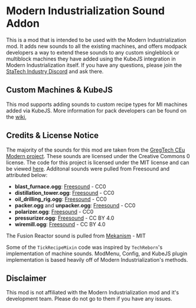 # Modern Industrialization Sound Addon

This is a mod that is intended to be used with the Modern Industrialization mod. It adds new sounds to all the existing machines, and offers modpack developers a way to extend these sounds to any custom singleblock or multiblock machines they have added using the KubeJS integration in Modern Industrialization itself.
If you have any questions, please join the [StaTech Industry Discord](https://discord.gg/RDaJEnN3uS) and ask there. 

## Custom Machines & KubeJS
This mod supports adding sounds to custom recipe types for MI machines added via KubeJS. More information for pack developers can be found on the [wiki](https://github.com/TheStaticVoid/MI-Sound-Addon/wiki),

## Credits & License Notice
The majority of the sounds for this mod are taken from the [GregTech CEu Modern project](https://github.com/GregTechCEu/GregTech-Modern). These sounds are licensed under the Creative Commons 0 license. The code for this project is licensed under the MIT license and can be viewed [here](./LICENSE).
Additonal sounds were pulled from Freesound and attributed below:
- **blast_furnace.ogg**: [Freesound](https://freesound.org/people/iankath/sounds/173991/) - CC0
- **distillation_tower.ogg**: [Freesound](https://freesound.org/people/krypaw/sounds/584898/) - CC0
- **oil_drilling_rig.ogg**: [Freesound](https://freesound.org/people/gecop/sounds/568860/) - CC0
- **packer.ogg** and **unpacker.ogg**: [Freesound](https://freesound.org/people/AGMoneyTrigga/sounds/231347/) - CC0
- **polarizer.ogg**: [Freesound](https://freesound.org/people/DeVern/sounds/346396/) - CC0
- **pressurizer.ogg**: [Freesound](https://freesound.org/people/beerbelly38/sounds/77935/) - CC BY 4.0
- **wiremill.ogg**: [Freesound](https://freesound.org/people/tim.kahn/sounds/622245/) - CC BY 4.0

The Fusion Reactor sound is pulled from [Mekanism](https://github.com/mekanism/mekanism) - MIT

Some of the `TickRecipeMixin` code was inspired by `TechReborn`'s implementation of machine sounds. ModMenu, Config, and KubeJS plugin implementation is based heavily off of Modern Industrialization's methods.

## Disclaimer
This mod is not affiliated with the Modern Industrialization mod and it's development team. Please do not go to them if you have any issues.
